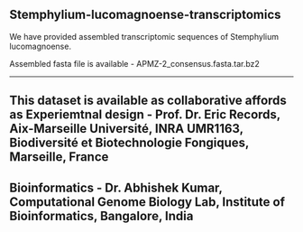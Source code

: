Stemphylium-lucomagnoense-transcriptomics
-----------------------------------------
We have provided assembled transcriptomic sequences of Stemphylium lucomagnoense.

Assembled fasta file is available - APMZ-2_consensus.fasta.tar.bz2

-----------------------------------------------------------------------------------------------------------------------------
This dataset is available as collaborative affords as 
Experiemtnal design - Prof. Dr. Eric Records, Aix-Marseille Université, INRA UMR1163, Biodiversité et Biotechnologie Fongiques, Marseille, France 
------------------------------------------------------------------------------------------------------------------------------
Bioinformatics  - Dr. Abhishek Kumar, Computational Genome Biology Lab, Institute of Bioinformatics, Bangalore, India 
--------------------------------------------------------------------------------------------------------------------------------
